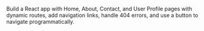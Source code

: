 Build a React app with Home, About, Contact, and User
Profile pages with dynamic routes, add navigation links,
handle 404 errors, and use a button to navigate
programmatically.
